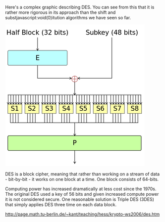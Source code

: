 Here's a complex graphic describing DES. You can see from this that it is rather more rigorous in its approach than the shift and substjavascript:void(0)itution algorithms we have seen so far.

![](.guides/img/DES.png)

DES is a block cipher, meaning that rather than working on a stream of data - bit-by-bit - it works on one block at a time. One block consists of 64-bits.

Computing power has increased dramatically at less cost since the 1970s. The original DES used a key of 56 bits and given increased compute power it is not considered secure. One reasonable solution is Triple DES (3DES) that simply applies DES three time on each data block.

http://page.math.tu-berlin.de/~kant/teaching/hess/krypto-ws2006/des.htm